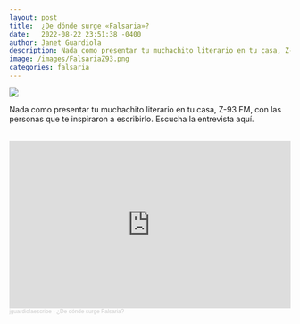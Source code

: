 ```yaml
---
layout: post
title:  ¿De dónde surge «Falsaria»?
date:   2022-08-22 23:51:38 -0400
author: Janet Guardiola
description: Nada como presentar tu muchachito literario en tu casa, Z-93 FM, con las personas que te inspiraron a escribirlo. Escucha la entrevista aquí.
image: /images/FalsariaZ93.png
categories: falsaria
---
```

<img src="https://janetguardiola.com/images/FalsariaZ93.png">

Nada como presentar tu muchachito literario en tu casa, Z-93 FM, con las personas que te inspiraron a escribirlo. Escucha la entrevista aquí.

<br>

<iframe width="100%" height="300" scrolling="no" frameborder="no" allow="autoplay" src="https://w.soundcloud.com/player/?url=https%3A//api.soundcloud.com/tracks/1273738564&color=%23ff5500&auto_play=false&hide_related=false&show_comments=true&show_user=true&show_reposts=false&show_teaser=true&visual=true"></iframe><div style="font-size: 10px; color: #cccccc;line-break: anywhere;word-break: normal;overflow: hidden;white-space: nowrap;text-overflow: ellipsis; font-family: Interstate,Lucida Grande,Lucida Sans Unicode,Lucida Sans,Garuda,Verdana,Tahoma,sans-serif;font-weight: 100;"><a href="https://soundcloud.com/user-126228555-134196046" title="jguardiolaescribe" target="_blank" style="color: #cccccc; text-decoration: none;">jguardiolaescribe</a> · <a href="https://soundcloud.com/user-126228555-134196046/de-donde-surge-falsaria" title="¿De dónde surge Falsaria?" target="_blank" style="color: #cccccc; text-decoration: none;">¿De dónde surge Falsaria?</a></div>
